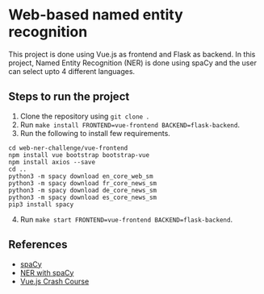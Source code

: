 # Web-based named entity recognition

This project is done using Vue.js as frontend and Flask as backend. In this project, Named Entity Recognition (NER) is done using spaCy and the user can select upto 4 different languages.

## Steps to run the project
1. Clone the repository using `git clone `.
2. Run `make install FRONTEND=vue-frontend BACKEND=flask-backend`.
3. Run the following to install few requirements.
```
cd web-ner-challenge/vue-frontend
npm install vue bootstrap bootstrap-vue
npm install axios --save
cd ..
python3 -m spacy download en_core_web_sm
python3 -m spacy download fr_core_news_sm
python3 -m spacy download de_core_news_sm
python3 -m spacy download es_core_news_sm
pip3 install spacy
```
4. Run `make start FRONTEND=vue-frontend BACKEND=flask-backend`.

## References

- [spaCy](https://spacy.io/models/en)
- [NER with spaCy](https://towardsdatascience.com/named-entity-recognition-with-nltk-and-spacy-8c4a7d88e7da)
- [Vue.js Crash Course](https://www.youtube.com/watch?v=qZXt1Aom3Cs)

